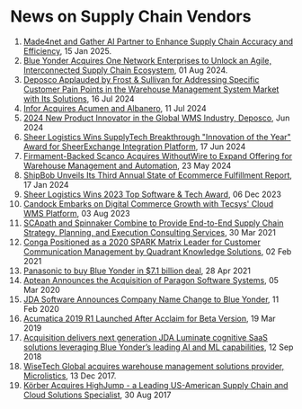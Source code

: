 # News on Supply Chain Vendors

1. [Made4net and Gather AI Partner to Enhance Supply Chain Accuracy and Efficiency](https://www.prnewswire.com/news-releases/made4net-and-gather-ai-partner-to-enhance-supply-chain-accuracy-and-efficiency-302352278.html), 15 Jan 2025.
1. [Blue Yonder Acquires One Network Enterprises to Unlock an Agile, Interconnected Supply Chain Ecosystem](https://media.blueyonder.com/blue-yonder-acquires-one-network-enterprises-to-unlock-an-agile-interconnected-supply-chain-ecosystem/), 01 Aug 2024.
1. [Deposco Applauded by Frost & Sullivan for Addressing Specific Customer Pain Points in the Warehouse Management System Market with Its Solutions](https://www.prnewswire.com/in/news-releases/deposco-applauded-by-frost--sullivan-for-addressing-specific-customer-pain-points-in-the-warehouse-management-system-market-with-its-solutions-302197535.html), 16 Jul 2024
1. [Infor Acquires Acumen and Albanero](https://www.prnewswire.com/news-releases/infor-acquires-acumen-and-albanero-302194742.html), 11 Jul 2024
1. [2024 New Product Innovator in the Global WMS Industry, Deposco](https://www.frost.com/wp-content/uploads/2024/06/Deposco-Final-Award-Write-up.pdf), Jun 2024
1. [Sheer Logistics Wins SupplyTech Breakthrough "Innovation of the Year" Award for SheerExchange Integration Platform](https://www.prnewswire.com/news-releases/sheer-logistics-wins-supplytech-breakthrough-innovation-of-the-year-award-for-sheerexchange-integration-platform-302173407.html), 17 Jun 2024
1. [Firmament-Backed Scanco Acquires WithoutWire to Expand Offering for Warehouse Management and Automation](https://www.prnewswire.com/news-releases/firmament-backed-scanco-acquires-withoutwire-to-expand-offering-for-warehouse-management-and-automation-302153327.html), 23 May 2024
1. [ShipBob Unveils Its Third Annual State of Ecommerce Fulfillment Report](https://www.prnewswire.com/news-releases/shipbob-unveils-its-third-annual-state-of-ecommerce-fulfillment-report-302036735.html), 17 Jan 2024
1. [Sheer Logistics Wins 2023 Top Software & Tech Award](https://www.prnewswire.com/news-releases/sheer-logistics-wins-2023-top-software--tech-award-302006662.html), 06 Dec 2023
1. [Candock Embarks on Digital Commerce Growth with Tecsys' Cloud WMS Platform](https://www.prnewswire.com/news-releases/candock-embarks-on-digital-commerce-growth-with-tecsys-cloud-wms-platform-301892383.html), 03 Aug 2023
1. [SCApath and Spinnaker Combine to Provide End-to-End Supply Chain Strategy, Planning, and Execution Consulting Services](https://www.prnewswire.com/news-releases/scapath-and-spinnaker-combine-to-provide-end-to-end-supply-chain-strategy-planning-and-execution-consulting-services-301258932.html), 30 Mar 2021
1. [Conga Positioned as a 2020 SPARK Matrix Leader for Customer Communication Management by Quadrant Knowledge Solutions](https://www.prnewswire.com/news-releases/conga-positioned-as-a-2020-spark-matrix-leader-for-customer-communication-management-by-quadrant-knowledge-solutions-301219915.html), 02 Feb 2021
1. [Panasonic to buy Blue Yonder in $7.1 billion deal](https://www.techtarget.com/searchenterpriseai/news/252499950/Panasonic-to-buy-Blue-Yonder-in-71-billion-deal), 28 Apr 2021
1. [Aptean Announces the Acquisition of Paragon Software Systems](https://www.aptean.com/nl-NL/insights/press-release/aptean-announces-the-acquisition-of-paragon-software-systems), 05 Mar 2020
1. [JDA Software Announces Company Name Change to Blue Yonder](https://media.blueyonder.com/jda-software-announces-company-name-change-to-blue-yonder/), 11 Feb 2020
1. [Acumatica 2019 R1 Launched After Acclaim for Beta Version](https://www.prnewswire.com/news-releases/acumatica-2019-r1-launched-after-acclaim-for-beta-version-300814463.html), 19 Mar 2019
1. [Acquisition delivers next generation JDA Luminate cognitive SaaS solutions leveraging Blue Yonder’s leading AI and ML capabilities](https://media.blueyonder.com/jda-completes-acquisition-of-blue-yonder/), 12 Sep 2018
1. [WiseTech Global acquires warehouse management solutions provider, Microlistics](https://www.wisetechglobal.com/news/wisetech-global-acquires-warehouse-management-solutions-provider-microlistics/), 13 Dec 2017.
1. [Körber Acquires HighJump - a Leading US-American Supply Chain and Cloud Solutions Specialist](https://www.prnewswire.com/news-releases/korber-acquires-highjump---a-leading-us-american-supply-chain-and-cloud-solutions-specialist-642244393.html), 30 Aug 2017
